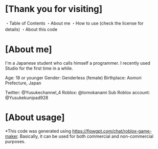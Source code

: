 # [Thank you for visiting]
・Table of Contents
・About me
・How to use (check the license for details)
・About this code

# [About me]
I'm a Japanese student who calls himself a programmer.
I recently used Studio for the first time in a while.

Age: 18 or younger
Gender: Genderless (female)
Birthplace: Aomori Prefecture, Japan

Twitter: @Yusukechannel_4
Roblox: @tomokanami
Sub Roblox account: @Yusukekunipad928

# [About usage]
*This code was generated using https://flowgpt.com/chat/roblox-game-maker.
Basically, it can be used for both commercial and non-commercial purposes.
